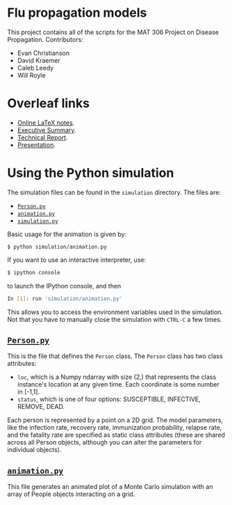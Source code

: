 # Flu propagation models

This project contains all of the scripts for the MAT 306 Project on Disease
Propagation. Contributors:

* Evan Christianson
* David Kraemer
* Caleb Leedy
* Will Royle

# Overleaf links

* [Online LaTeX notes][1].
* [Executive Summary][2].
* [Technical Report][3].
* [Presentation][4].

# Using the Python simulation

The simulation files can be found in the `simulation` directory. The files are:

* [`Person.py`][py1]
* [`animation.py`][py2]
* [`simulation.py`][py3]

Basic usage for the animation is given by:

```
$ python simulation/animation.py 
```

If you want to use an interactive interpreter, use:

```bash
$ ipython console
```

to launch the IPython console, and then

```bash
In [1]: run 'simulation/animation.py'
```

This allows you to access the environment variables used in the simulation. Not
that you have to manually close the simulation with `CTRL-C` a few times.

## [`Person.py`][py1]

This is the file that defines the `Person` class. The `Person` class has two
class attributes:

* `loc`, which is a Numpy ndarray with size (2,) that represents the class
  instance's location at any given time. Each coordinate is some number in
[-1,1].
* `status`, which is one of four options: SUSCEPTIBLE, INFECTIVE, REMOVE, DEAD.

Each person is represented by a point on a 2D grid. The model parameters, like
the infection rate, recovery rate, immunization probability, relapse rate, and
the fatality rate are specified as static class attributes (these are shared
across all Person objects, although you can alter the parameters for individual
objects).

## [`animation.py`][py2]

This file generates an animated plot of a Monte Carlo simulation with an array
of People objects interacting on a grid. 

 

[1]: https://www.overleaf.com/4824963fffdhs
[2]: https://www.overleaf.com/4853557jbmcvv
[3]: https://www.overleaf.com/4853603hjvrdn
[4]: https://www.overleaf.com/4872212fdpzyn

[py1]: simulation/Person.py
[py2]: simulation/animation.py
[py3]: simulation/simulation.py



<!--![](animation.gif)-->
